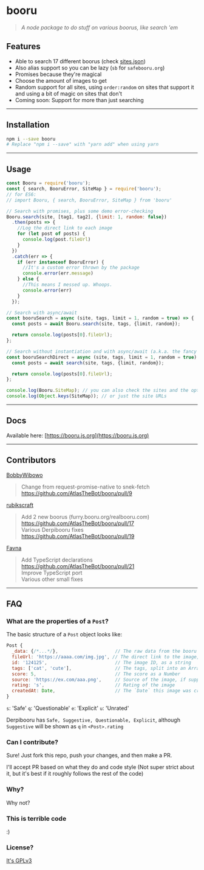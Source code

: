 # booru

>*A node package to do stuff on various boorus, like search 'em*

## Features

- Able to search 17 different boorus (check [sites.json](./src/sites.json))
- Also alias support so you can be lazy (`sb` for `safebooru.org`)
- Promises because they're magical
- Choose the amount of images to get
- Random support for all sites, using `order:random` on sites that support it and using a bit of magic on sites that don't
- Coming soon: Support for more than just searching

---

## Installation

```sh
npm i --save booru
# Replace "npm i --save" with "yarn add" when using yarn
```

---

## Usage

```js
const Booru = require('booru');
const { search, BooruError, SiteMap } = require('booru');
// for ES6:
// import Booru, { search, BooruError, SiteMap } from 'booru'

// Search with promises, plus some demo error-checking
Booru.search(site, [tag1, tag2], {limit: 1, random: false})
  .then(posts => {
    //Log the direct link to each image
    for (let post of posts) {
      console.log(post.fileUrl)
    }
  })
  .catch(err => {
    if (err instanceof BooruError) {
      //It's a custom error thrown by the package
      console.error(err.message)
    } else {
      //This means I messed up. Whoops.
      console.error(err)
    }
  });

// Search with async/await
const booruSearch = async (site, tags, limit = 1, random = true) => {
  const posts = await Booru.search(site, tags, {limit, random});

  return console.log(posts[0].fileUrl);
};

// Search without instantiation and with async/await (a.k.a. the fancy pants way)
const booruSearchDirect = async (site, tags, limit = 1, random = true) => {
  const posts = await search(site, tags, {limit, random});

  return console.log(posts[0].fileUrl);
};

console.log(Booru.SiteMap); // you can also check the sites and the options for each
console.log(Object.keys(SiteMap)); // or just the site URLs
```

---

## Docs

Available here: [https://booru.js.org](https://booru.js.org)

---

## Contributors

[BobbyWibowo](https://github.com/BobbyWibowo/booru)
> Change from request-promise-native to snek-fetch https://github.com/AtlasTheBot/booru/pull/9

[rubikscraft](https://github.com/rubikscraft/booru)
> Add 2 new boorus (furry.booru.org/realbooru.com) https://github.com/AtlasTheBot/booru/pull/17  
> Various Derpibooru fixes https://github.com/AtlasTheBot/booru/pull/19

[Favna](https://github.com/favna/)
> Add TypeScript declarations https://github.com/AtlasTheBot/booru/pull/21  
> Improve TypeScript port  
> Various other small fixes
---

## FAQ

### What are the properties of a `Post`?

The basic structure of a `Post` object looks like:

```js
Post {
  _data: {/*...*/},                     // The raw data from the booru
  fileUrl: 'https://aaaa.com/img.jpg', // The direct link to the image, ready to post
  id: '124125',                         // The image ID, as a string
  tags: ['cat', 'cute'],                // The tags, split into an Array
  score: 5,                             // The score as a Number
  source: 'https://ex.com/aaa.png',     // Source of the image, if supplied
  rating: 's',                          // Rating of the image
  createdAt: Date,                      // The `Date` this image was created at
}
```

`s`: 'Safe'
`q`: 'Questionable'
`e`: 'Explicit'
`u`: 'Unrated'

Derpibooru has `Safe, Suggestive, Questionable, Explicit`, although `Suggestive` will be shown as `q` in `<Post>.rating`

### Can I contribute?

Sure! Just fork this repo, push your changes, and then make a PR.

I'll accept PR based on what they do and code style (Not super strict about it, but it's best if it roughly follows the rest of the code)

### Why?

Why not?

### This is terrible code

:)

### License?

[It's GPLv3](http://choosealicense.com/licenses/gpl-3.0/)
